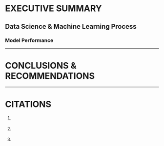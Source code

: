 # **EXECUTIVE SUMMARY**


## Data Science & Machine Learning Process



### Model Performance


---
# **CONCLUSIONS & RECOMMENDATIONS**



---
# CITATIONS
1) []()

2) []()

3) []()